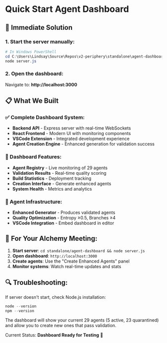 # Quick Start Agent Dashboard

## 🎯 Immediate Solution

### 1. Start the server manually:
```powershell
# In Windows PowerShell
cd C:\Users\Lindsay\Source\Repos\v2-periphery\standalone\agent-dashboard
node server.js
```

### 2. Open the dashboard:
Navigate to: **http://localhost:3000**

## 📋 What We Built

### ✅ Complete Dashboard System:
- **Backend API** - Express server with real-time WebSockets
- **React Frontend** - Modern UI with monitoring components
- **VSCode Extension** - Integrated development experience
- **Agent Creation Engine** - Enhanced generation for validation success

### 🎨 Dashboard Features:
- **Agent Registry** - Live monitoring of 29 agents
- **Validation Results** - Real-time quality scoring
- **Build Statistics** - Deployment tracking
- **Creation Interface** - Generate enhanced agents
- **System Health** - Metrics and analytics

### 🔧 Agent Infrastructure:
- **Enhanced Generator** - Produces validated agents
- **Quality Optimization** - Entropy ≥0.5, Branches ≥4
- **VSCode Integration** - Embed dashboard in editor

## 🚀 For Your Alchemy Meeting:

1. **Start server**: `cd standalone/agent-dashboard && node server.js`
2. **Open dashboard**: `http://localhost:3000`
3. **Create agents**: Use the "Create Enhanced Agents" panel
4. **Monitor systems**: Watch real-time updates and stats

## 🔍 Troubleshooting:

If server doesn't start, check Node.js installation:
```powershell
node --version
npm --version
```

The dashboard will show your current 29 agents (5 active, 23 quarantined) and allow you to create new ones that pass validation.

Current Status: **Dashboard Ready for Testing** 🚀
